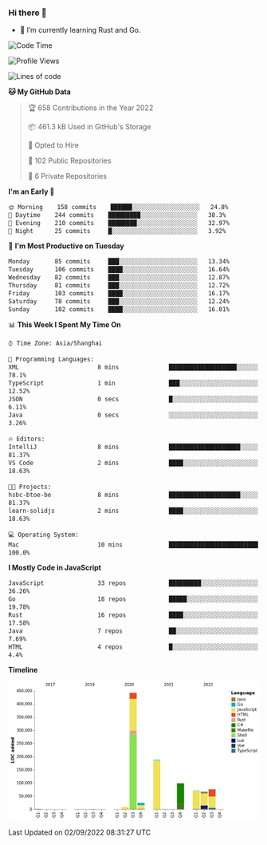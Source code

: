 ### Hi there 👋

- 🌱 I’m currently learning Rust and Go.

<!--START_SECTION:waka-->
![Code Time](http://img.shields.io/badge/Code%20Time-683%20hrs%2020%20mins-blue)

![Profile Views](http://img.shields.io/badge/Profile%20Views-0-blue)

![Lines of code](https://img.shields.io/badge/From%20Hello%20World%20I%27ve%20Written-979%20Thousand%20lines%20of%20code-blue)

**🐱 My GitHub Data** 

> 🏆 658 Contributions in the Year 2022
 > 
> 📦 461.3 kB Used in GitHub's Storage 
 > 
> 💼 Opted to Hire
 > 
> 📜 102 Public Repositories 
 > 
> 🔑 6 Private Repositories  
 > 
**I'm an Early 🐤** 

```text
🌞 Morning    158 commits    ██████░░░░░░░░░░░░░░░░░░░   24.8% 
🌆 Daytime    244 commits    █████████░░░░░░░░░░░░░░░░   38.3% 
🌃 Evening    210 commits    ████████░░░░░░░░░░░░░░░░░   32.97% 
🌙 Night      25 commits     █░░░░░░░░░░░░░░░░░░░░░░░░   3.92%

```
📅 **I'm Most Productive on Tuesday** 

```text
Monday       85 commits     ███░░░░░░░░░░░░░░░░░░░░░░   13.34% 
Tuesday      106 commits    ████░░░░░░░░░░░░░░░░░░░░░   16.64% 
Wednesday    82 commits     ███░░░░░░░░░░░░░░░░░░░░░░   12.87% 
Thursday     81 commits     ███░░░░░░░░░░░░░░░░░░░░░░   12.72% 
Friday       103 commits    ████░░░░░░░░░░░░░░░░░░░░░   16.17% 
Saturday     78 commits     ███░░░░░░░░░░░░░░░░░░░░░░   12.24% 
Sunday       102 commits    ████░░░░░░░░░░░░░░░░░░░░░   16.01%

```


📊 **This Week I Spent My Time On** 

```text
⌚︎ Time Zone: Asia/Shanghai

💬 Programming Languages: 
XML                      8 mins              ███████████████████░░░░░░   78.1% 
TypeScript               1 min               ███░░░░░░░░░░░░░░░░░░░░░░   12.52% 
JSON                     0 secs              █░░░░░░░░░░░░░░░░░░░░░░░░   6.11% 
Java                     0 secs              ░░░░░░░░░░░░░░░░░░░░░░░░░   3.26%

🔥 Editors: 
IntelliJ                 8 mins              ████████████████████░░░░░   81.37% 
VS Code                  2 mins              ████░░░░░░░░░░░░░░░░░░░░░   18.63%

🐱‍💻 Projects: 
hsbc-btoe-be             8 mins              ████████████████████░░░░░   81.37% 
learn-solidjs            2 mins              ████░░░░░░░░░░░░░░░░░░░░░   18.63%

💻 Operating System: 
Mac                      10 mins             █████████████████████████   100.0%

```

**I Mostly Code in JavaScript** 

```text
JavaScript               33 repos            █████████░░░░░░░░░░░░░░░░   36.26% 
Go                       18 repos            █████░░░░░░░░░░░░░░░░░░░░   19.78% 
Rust                     16 repos            ████░░░░░░░░░░░░░░░░░░░░░   17.58% 
Java                     7 repos             ██░░░░░░░░░░░░░░░░░░░░░░░   7.69% 
HTML                     4 repos             █░░░░░░░░░░░░░░░░░░░░░░░░   4.4%

```


**Timeline**

![Chart not found](https://raw.githubusercontent.com/elton/elton/main/charts/bar_graph.png) 


 Last Updated on 02/09/2022 08:31:27 UTC
<!--END_SECTION:waka-->

<!--
**elton/elton** is a ✨ _special_ ✨ repository because its `README.md` (this file) appears on your GitHub profile.

Here are some ideas to get you started:

- 🔭 I’m currently working on ...
- 🌱 I’m currently learning ...
- 👯 I’m looking to collaborate on ...
- 🤔 I’m looking for help with ...
- 💬 Ask me about ...
- 📫 How to reach me: ...
- 😄 Pronouns: ...
- ⚡ Fun fact: ...
-->
